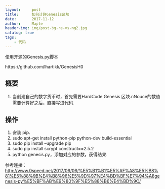 ```yaml
---
layout:     post
title:      如何计算Genesis区块
date:       2017-11-12
author:     Maple
header-img: img/post-bg-re-vs-ng2.jpg
catalog: true
tags:
    - 代码
---
```

使用开源的Genesis.py脚本
<p>https://github.com/lhartikk/GenesisH0</p>

## 概要
1. 当创建自己的数字货币时，首先需要HardCode Genesis 区块.nNouce的数值需要计算好之后，直接写进代码.

## 操作
1. 安装 pip.
2. sudo apt-get install python-pip python-dev build-essential
3. sudo pip install –upgrade pip
4. sudo pip install scrypt construct==2.5.2
5. python genesis.py，添加对应的参数，获得结果.


参考连接：http://www.0speed.net/2017/06/06/%E5%B1%B1%E5%AF%A8%E5%B8%81%E5%88%9B%E4%B8%96%E5%9D%97%E4%BD%BF%E7%94%A8genesis-py%E5%BF%AB%E9%80%9F%E5%88%B6%E4%BD%9C/

